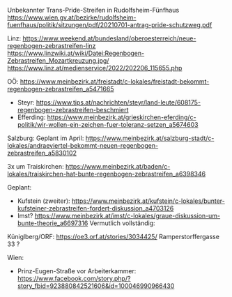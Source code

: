 Unbekannter Trans-Pride-Streifen in Rudolfsheim-Fünfhaus
https://www.wien.gv.at/bezirke/rudolfsheim-fuenfhaus/politik/sitzungen/pdf/20210701-antrag-pride-schutzweg.pdf

Linz:
https://www.weekend.at/bundesland/oberoesterreich/neue-regenbogen-zebrastreifen-linz
https://www.linzwiki.at/wiki/Datei:Regenbogen-Zebrastreifen_Mozartkreuzung.jpg/
https://www.linz.at/medienservice/2022/202206_115655.php

OÖ:
https://www.meinbezirk.at/freistadt/c-lokales/freistadt-bekommt-regenbogen-zebrastreifen_a5471665
- Steyr: https://www.tips.at/nachrichten/steyr/land-leute/608175-regenbogen-zebrastreifen-beschmiert
- Efferding: https://www.meinbezirk.at/grieskirchen-eferding/c-politik/wir-wollen-ein-zeichen-fuer-toleranz-setzen_a5674603

Salzburg:
Geplant im April: https://www.meinbezirk.at/salzburg-stadt/c-lokales/andraeviertel-bekommt-neuen-regenbogen-zebrastreifen_a5830102

3x um Traiskirchen: https://www.meinbezirk.at/baden/c-lokales/traiskirchen-hat-bunte-regenbogen-zebrastreifen_a6398346


Geplant:
- Kufstein (zweiter): https://www.meinbezirk.at/kufstein/c-lokales/bunter-kufsteiner-zebrastreifen-fordert-diskussion_a4703126
- Imst? https://www.meinbezirk.at/imst/c-lokales/graue-diskussion-um-bunte-theorie_a6697316
Vermutlich vollständig:


Küniglberg/ORF: https://oe3.orf.at/stories/3034425/
Ramperstorffergasse 33 ?


Wien:
- Prinz-Eugen-Straße vor Arbeiterkammer: https://www.facebook.com/story.php/?story_fbid=923880842521606&id=100046990966430
